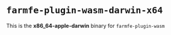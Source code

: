 # `farmfe-plugin-wasm-darwin-x64`

This is the **x86_64-apple-darwin** binary for `farmfe-plugin-wasm`

